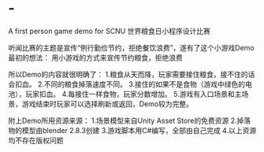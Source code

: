 # -
A first person game demo for SCNU 世界粮食日小程序设计比赛

听闻比赛的主题是宣传“例行勤俭节约，拒绝餐饮浪费”，遂有了这个小游戏Demo最初的想法：
  用小游戏的方式来宣传节约粮食，拒绝浪费
  
所以Demo的内容就很明确了：
  1.粮食从天而降，玩家需要接住粮食，接不住的话会扣血。
  2.不同的粮食掉落速度不同。
  3.接住的如果不是食物（游戏中绿色的电池），玩家扣血。
  4.每接住一样食物，玩家分数增加。
  5.游戏有入口场景和主场景，游戏结束时玩家可以选择刷新或返回，Demo较为完整。
  
附上Demo所用资源来源：
  1.场景模型来自Unity Asset Store的免费资源
  2.掉落物的模型由blender 2.8.3创建
  3.游戏脚本用C#编写，全部由自己完成
  4.以上资源均不存在版权问题
  

